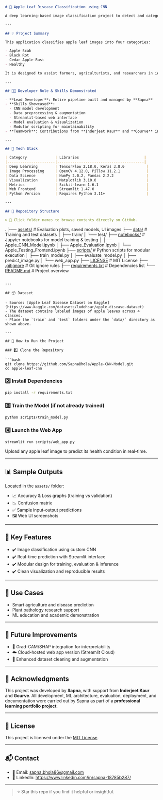 

```markdown
# 🍎 Apple Leaf Disease Classification using CNN

A deep learning-based image classification project to detect and categorize apple leaf diseases using custom CNN architecture. Built with **TensorFlow**, **Keras**, and deployed through **Streamlit**, this project showcases end-to-end ML engineering skills from model design to deployment.

---

## 💡 Project Summary

This application classifies apple leaf images into four categories:

- Apple Scab
- Black Rot
- Cedar Apple Rust
- Healthy

It is designed to assist farmers, agriculturists, and researchers in identifying leaf diseases early for better crop management.

---

## 👩‍💻 Developer Role & Skills Demonstrated

- **Lead Developer**: Entire pipeline built and managed by **Sapna**
- **Skills Showcased**:
  - CNN model development
  - Data preprocessing & augmentation
  - Streamlit-based web interface
  - Model evaluation & visualization
  - Modular scripting for maintainability
- **Teamwork**: Contributions from **Inderjeet Kaur** and **Gourve** in planning, review, and feedback

---

## 🧠 Tech Stack

| Category             | Libraries                              |
|----------------------|----------------------------------------|
| Deep Learning        | TensorFlow 2.18.0, Keras 3.8.0          |
| Image Processing     | OpenCV 4.12.0, Pillow 11.2.1            |
| Data Science         | NumPy 2.0.2, Pandas 2.2.2               |
| Visualization        | Matplotlib 3.10.0                       |
| Metrics              | Scikit-learn 1.6.1                      |
| Web Frontend         | Streamlit 1.47.0                        |
| Python Version       | Requires Python 3.11+                   |

---

## 📁 Repository Structure

> 🔗 Click folder names to browse contents directly on GitHub.

```

.
├── [assets/](./assets)                   # Evaluation plots, saved models, UI images
├── [data/](./data)                       # Training and test datasets
│   ├── train/
│   └── test/
├── [notebooks/](./notebooks)            # Jupyter notebooks for model training & testing
│   ├── Apple\_CNN\_Model.ipynb
│   ├── Apple\_Evaluation.ipynb
│   └── Apple\_Testing\_Frontend.ipynb
├── [scripts/](./scripts)                # Python scripts for modular execution
│   ├── train\_model.py
│   ├── evaluate\_model.py
│   ├── predict\_image.py
│   └── web\_app.py
├── [LICENSE](./LICENSE)                 # MIT License
├── [.gitignore](./.gitignore)           # Git ignore rules
├── [requirements.txt](./requirements.txt) # Dependencies list
└── [README.md](./README.md)             # Project overview

````

---

## 📦 Dataset

- Source: [Apple Leaf Disease Dataset on Kaggle](https://www.kaggle.com/datasets/ludehsar/apple-disease-dataset)
- The dataset contains labeled images of apple leaves across 4 classes.
- Place the `train` and `test` folders under the `data/` directory as shown above.

---

## 🚀 How to Run the Project

### 1️⃣ Clone the Repository

```bash
git clone https://github.com/SapnaBhola/Apple-CNN-Model.git
cd apple-leaf-cnn
````

### 2️⃣ Install Dependencies

```bash
pip install -r requirements.txt
```

### 3️⃣ Train the Model (if not already trained)

```bash
python scripts/train_model.py
```

### 4️⃣ Launch the Web App

```bash
streamlit run scripts/web_app.py
```

Upload any apple leaf image to predict its health condition in real-time.

---

## 📊 Sample Outputs

Located in the [`assets/`](./assets) folder:

* 📈 Accuracy & Loss graphs (training vs validation)
* 📉 Confusion matrix
* ✅ Sample input-output predictions
* 🖼️ Web UI screenshots

---

## 🎯 Key Features

* ✔️ Image classification using custom CNN
* ✔️ Real-time prediction with Streamlit interface
* ✔️ Modular design for training, evaluation & inference
* ✔️ Clean visualization and reproducible results

---

## 🌱 Use Cases

* Smart agriculture and disease prediction
* Plant pathology research support
* ML education and academic demonstration

---

## 🧪 Future Improvements

* 💬 Grad-CAM/SHAP integration for interpretability
* ☁️ Cloud-hosted web app version (Streamlit Cloud)
* 🧹 Enhanced dataset cleaning and augmentation

---

## 🤝 Acknowledgments

This project was developed by **Sapna**, with support from **Inderjeet Kaur** and **Gourve**.
All development, ML architecture, evaluation, deployment, and documentation were carried out by Sapna as part of a **professional learning portfolio project**.

---

## 📄 License

This project is licensed under the [MIT License](./LICENSE).

---

## 📬 Contact

* 📧 Email: sapna.bhola86@gmail.com
* 💼 LinkedIn: https://www.linkedin.com/in/sapna-18785b287/

---

> ⭐ Star this repo if you find it helpful or insightful.

